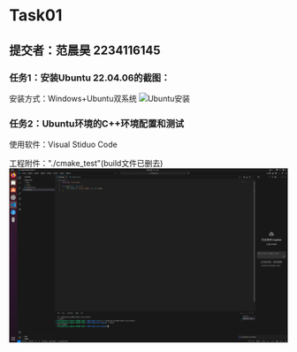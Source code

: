 # Task01
## 提交者：范晨昊 2234116145

### 任务1：安装Ubuntu 22.04.06的截图：

安装方式：Windows+Ubuntu双系统
![Ubuntu安装](./images/Ubuntu.png)

### 任务2：Ubuntu环境的C++环境配置和测试

使用软件：Visual Stiduo Code

工程附件："./cmake_test"(build文件已删去)
![Hello_DXRMV](./images/Hello_DXRMV.png)
